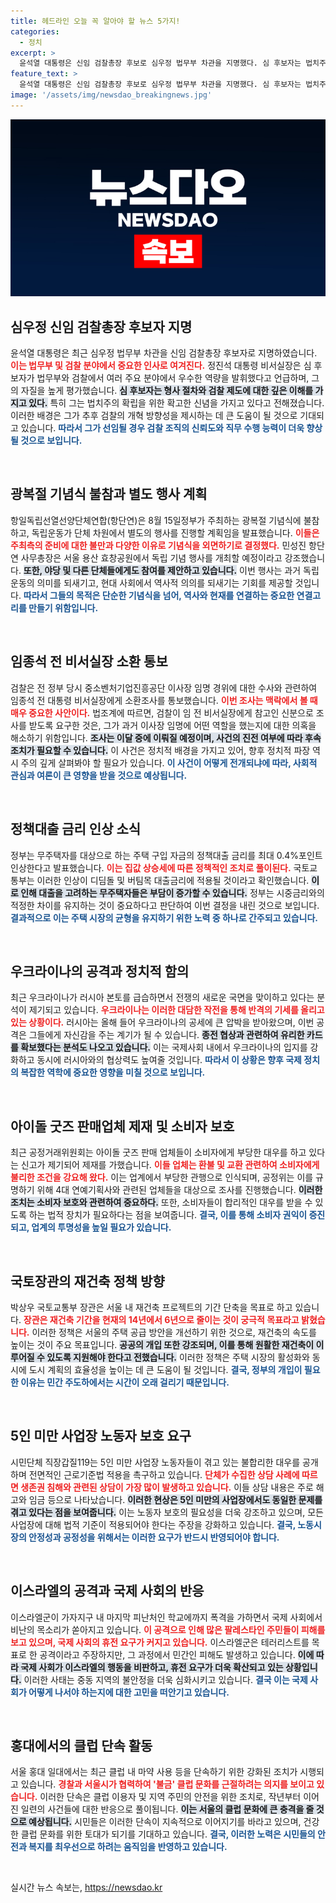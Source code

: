```yaml
---
title: 헤드라인 오늘 꼭 알아야 할 뉴스 5가지!
categories:
  - 정치
excerpt: >
  윤석열 대통령은 신임 검찰총장 후보로 심우정 법무부 차관을 지명했다. 심 후보자는 법치주의 확립에 대한 신념과 뛰어난 리더십으로 주목받고 있다. 클릭하고 더 많은 정보를 확인하세요!
feature_text: >
  윤석열 대통령은 신임 검찰총장 후보로 심우정 법무부 차관을 지명했다. 심 후보자는 법치주의 확립에 대한 신념과 뛰어난 리더십으로 주목받고 있다. 클릭하고 더 많은 정보를 확인하세요!
image: '/assets/img/newsdao_breakingnews.jpg'
---
```


<p><img src="/assets/img/newsdao_breakingnews.jpg" alt="koreaapp 속보" /></p>

<h2 data-ke-size="size26">심우정 신임 검찰총장 후보자 지명</h2>

<p data-ke-size="size16">윤석열 대통령은 최근 심우정 법무부 차관을 신임 검찰총장 후보자로 지명하였습니다. <b><span style="color: #ee2323;">이는 법무부 및 검찰 분야에서 중요한 인사로 여겨진다.</span></b> 정진석 대통령 비서실장은 심 후보자가 법무부와 검찰에서 여러 주요 분야에서 우수한 역량을 발휘했다고 언급하며, 그의 자질을 높게 평가했습니다. <b><span style="background-color: #21538527;">심 후보자는 형사 절차와 검찰 제도에 대한 깊은 이해를 가지고 있다.</span></b> 특히 그는 법치주의 확립을 위한 확고한 신념을 가지고 있다고 전해졌습니다. 이러한 배경은 그가 추후 검찰의 개혁 방향성을 제시하는 데 큰 도움이 될 것으로 기대되고 있습니다. <b><span style="color: #1a5490;">따라서 그가 선임될 경우 검찰 조직의 신뢰도와 직무 수행 능력이 더욱 향상될 것으로 보입니다.</span></b></p>

<p data-ke-size="size16">&nbsp;</p>

<h2 data-ke-size="size26">광복절 기념식 불참과 별도 행사 계획</h2>

<p data-ke-size="size16">항일독립선열선양단체연합(항단연)은 8월 15일정부가 주최하는 광복절 기념식에 불참하고, 독립운동가 단체 차원에서 별도의 행사를 진행할 계획임을 발표했습니다. <b><span style="color: #ee2323;">이들은 주최측의 준비에 대한 불만과 다양한 이유로 기념식을 외면하기로 결정했다.</span></b> 민성진 항단연 사무총장은 서울 용산 효창공원에서 독립 기념 행사를 개최할 예정이라고 강조했습니다. <b><span style="background-color: #21538527;">또한, 야당 및 다른 단체들에게도 참여를 제안하고 있습니다.</span></b> 이번 행사는 과거 독립운동의 의미를 되새기고, 현대 사회에서 역사적 의의를 되새기는 기회를 제공할 것입니다. <b><span style="color: #1a5490;">따라서 그들의 목적은 단순한 기념식을 넘어, 역사와 현재를 연결하는 중요한 연결고리를 만들기 위함입니다.</span></b></p>

<p data-ke-size="size16">&nbsp;</p>

<h2 data-ke-size="size26">임종석 전 비서실장 소환 통보</h2>

<p data-ke-size="size16">검찰은 전 정부 당시 중소벤처기업진흥공단 이사장 임명 경위에 대한 수사와 관련하여 임종석 전 대통령 비서실장에게 소환조사를 통보했습니다. <b><span style="color: #ee2323;">이번 조사는 맥락에서 볼 때 매우 중요한 사안이다.</span></b> 법조계에 따르면, 검찰이 임 전 비서실장에게 참고인 신분으로 조사를 받도록 요구한 것은, 그가 과거 이사장 임명에 어떤 역할을 했는지에 대한 의혹을 해소하기 위함입니다. <b><span style="background-color: #21538527;">조사는 이달 중에 이뤄질 예정이며, 사건의 진전 여부에 따라 후속 조치가 필요할 수 있습니다.</span></b> 이 사건은 정치적 배경을 가지고 있어, 향후 정치적 파장 역시 주의 깊게 살펴봐야 할 필요가 있습니다. <b><span style="color: #1a5490;">이 사건이 어떻게 전개되냐에 따라, 사회적 관심과 여론이 큰 영향을 받을 것으로 예상됩니다.</span></b></p>

<p data-ke-size="size16">&nbsp;</p>

<h2 data-ke-size="size26">정책대출 금리 인상 소식</h2>

<p data-ke-size="size16">정부는 무주택자를 대상으로 하는 주택 구입 자금의 정책대출 금리를 최대 0.4%포인트 인상한다고 발표했습니다. <b><span style="color: #ee2323;">이는 집값 상승세에 따른 정책적인 조치로 풀이된다.</span></b> 국토교통부는 이러한 인상이 디딤돌 및 버팀목 대출금리에 적용될 것이라고 확인했습니다. <b><span style="background-color: #21538527;">이로 인해 대출을 고려하는 무주택자들은 부담이 증가할 수 있습니다.</span></b> 정부는 시중금리와의 적정한 차이를 유지하는 것이 중요하다고 판단하여 이번 결정을 내린 것으로 보입니다. <b><span style="color: #1a5490;">결과적으로 이는 주택 시장의 균형을 유지하기 위한 노력 중 하나로 간주되고 있습니다.</span></b></p>

<p data-ke-size="size16">&nbsp;</p>

<h2 data-ke-size="size26">우크라이나의 공격과 정치적 함의</h2>

<p data-ke-size="size16">최근 우크라이나가 러시아 본토를 급습하면서 전쟁의 새로운 국면을 맞이하고 있다는 분석이 제기되고 있습니다. <b><span style="color: #ee2323;">우크라이나는 이러한 대담한 작전을 통해 반격의 기세를 올리고 있는 상황이다.</span></b> 러시아는 올해 들어 우크라이나의 공세에 큰 압박을 받아왔으며, 이번 공격은 그들에게 자신감을 주는 계기가 될 수 있습니다. <b><span style="background-color: #21538527;">종전 협상과 관련하여 유리한 카드를 확보했다는 분석도 나오고 있습니다.</span></b> 이는 국제사회 내에서 우크라이나의 입지를 강화하고 동시에 러시아와의 협상력도 높여줄 것입니다. <b><span style="color: #1a5490;">따라서 이 상황은 향후 국제 정치의 복잡한 역학에 중요한 영향을 미칠 것으로 보입니다.</span></b></p>

<p data-ke-size="size16">&nbsp;</p>

<h2 data-ke-size="size26">아이돌 굿즈 판매업체 제재 및 소비자 보호</h2>

<p data-ke-size="size16">최근 공정거래위원회는 아이돌 굿즈 판매 업체들이 소비자에게 부당한 대우를 하고 있다는 신고가 제기되어 제재를 가했습니다. <b><span style="color: #ee2323;">이들 업체는 환불 및 교환 관련하여 소비자에게 불리한 조건을 강요해 왔다.</span></b> 이는 업계에서 부당한 관행으로 인식되며, 공정위는 이를 규명하기 위해 4대 연예기획사와 관련된 업체들을 대상으로 조사를 진행했습니다. <b><span style="background-color: #21538527;">이러한 조치는 소비자 보호와 관련하여 중요하다.</span></b> 또한, 소비자들이 합리적인 대우를 받을 수 있도록 하는 법적 장치가 필요하다는 점을 보여줍니다. <b><span style="color: #1a5490;">결국, 이를 통해 소비자 권익이 증진되고, 업계의 투명성을 높일 필요가 있습니다.</span></b></p>

<p data-ke-size="size16">&nbsp;</p>

<h2 data-ke-size="size26">국토장관의 재건축 정책 방향</h2>

<p data-ke-size="size16">박상우 국토교통부 장관은 서울 내 재건축 프로젝트의 기간 단축을 목표로 하고 있습니다. <b><span style="color: #ee2323;">장관은 재건축 기간을 현재의 14년에서 6년으로 줄이는 것이 궁극적 목표라고 밝혔습니다.</span></b> 이러한 정책은 서울의 주택 공급 방안을 개선하기 위한 것으로, 재건축의 속도를 높이는 것이 주요 목표입니다. <b><span style="background-color: #21538527;">공공의 개입 또한 강조되며, 이를 통해 원활한 재건축이 이루어질 수 있도록 지원해야 한다고 전했습니다.</span></b> 이러한 정책은 주택 시장의 활성화와 동시에 도시 계획의 효율성을 높이는 데 큰 도움이 될 것입니다. <b><span style="color: #1a5490;">결국, 정부의 개입이 필요한 이유는 민간 주도하에서는 시간이 오래 걸리기 때문입니다.</span></b></p>

<p data-ke-size="size16">&nbsp;</p>

<h2 data-ke-size="size26">5인 미만 사업장 노동자 보호 요구</h2>

<p data-ke-size="size16">시민단체 직장갑질119는 5인 미만 사업장 노동자들이 겪고 있는 불합리한 대우를 공개하며 전면적인 근로기준법 적용을 촉구하고 있습니다. <b><span style="color: #ee2323;">단체가 수집한 상담 사례에 따르면 생존권 침해와 관련된 상담이 가장 많이 발생하고 있습니다.</span></b> 이들 상담 내용은 주로 해고와 임금 등으로 나타났습니다. <b><span style="background-color: #21538527;">이러한 현상은 5인 미만의 사업장에서도 동일한 문제를 겪고 있다는 점을 보여줍니다.</span></b> 이는 노동자 보호의 필요성을 더욱 강조하고 있으며, 모든 사업장에 대해 법적 기준이 적용되어야 한다는 주장을 강화하고 있습니다. <b><span style="color: #1a5490;">결국, 노동시장의 안정성과 공정성을 위해서는 이러한 요구가 반드시 반영되어야 합니다.</span></b></p>

<p data-ke-size="size16">&nbsp;</p>

<h2 data-ke-size="size26">이스라엘의 공격과 국제 사회의 반응</h2>

<p data-ke-size="size16">이스라엘군이 가자지구 내 마지막 피난처인 학교에까지 폭격을 가하면서 국제 사회에서 비난의 목소리가 쏟아지고 있습니다. <b><span style="color: #ee2323;">이 공격으로 인해 많은 팔레스타인 주민들이 피해를 보고 있으며, 국제 사회의 휴전 요구가 커지고 있습니다.</span></b> 이스라엘군은 테러리스트를 목표로 한 공격이라고 주장하지만, 그 과정에서 민간인 피해도 발생하고 있습니다. <b><span style="background-color: #21538527;">이에 따라 국제 사회가 이스라엘의 행동을 비판하고, 휴전 요구가 더욱 확산되고 있는 상황입니다.</span></b> 이러한 사태는 중동 지역의 불안정을 더욱 심화시키고 있습니다. <b><span style="color: #1a5490;">결국 이는 국제 사회가 어떻게 나서야 하는지에 대한 고민을 떠안기고 있습니다.</span></b></p>

<p data-ke-size="size16">&nbsp;</p>

<h2 data-ke-size="size26">홍대에서의 클럽 단속 활동</h2>

<p data-ke-size="size16">서울 홍대 일대에서는 최근 클럽 내 마약 사용 등을 단속하기 위한 강화된 조치가 시행되고 있습니다. <b><span style="color: #ee2323;">경찰과 서울시가 협력하여 '불금' 클럽 문화를 근절하려는 의지를 보이고 있습니다.</span></b> 이러한 단속은 클럽 이용자 및 지역 주민의 안전을 위한 조치로, 작년부터 이어진 일련의 사건들에 대한 반응으로 풀이됩니다. <b><span style="background-color: #21538527;">이는 서울의 클럽 문화에 큰 충격을 줄 것으로 예상됩니다.</span></b> 시민들은 이러한 단속이 지속적으로 이어지기를 바라고 있으며, 건강한 클럽 문화를 위한 토대가 되기를 기대하고 있습니다. <b><span style="color: #1a5490;">결국, 이러한 노력은 시민들의 안전과 복지를 최우선으로 하려는 움직임을 반영하고 있습니다.</span></b></p>

<p data-ke-size="size16">&nbsp;</p>
실시간 뉴스 속보는, <a href="https://newsdao.kr" rel="dofollow">https://newsdao.kr</a>


